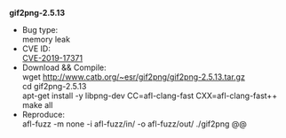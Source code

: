 **gif2png-2.5.13**
* Bug type:    
memory leak    
* CVE ID:     
[CVE-2019-17371](https://cve.mitre.org/cgi-bin/cvename.cgi?name=CVE-2019-17371)    
* Download && Compile:    
wget http://www.catb.org/~esr/gif2png/gif2png-2.5.13.tar.gz    
cd gif2png-2.5.13    
apt-get install -y libpng-dev
CC=afl-clang-fast CXX=afl-clang-fast++ make all
* Reproduce:    
afl-fuzz -m none -i afl-fuzz/in/ -o afl-fuzz/out/ ./gif2png @@    
